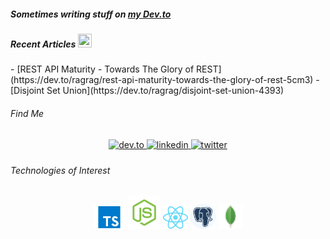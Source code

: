 <h5>Sometimes writing stuff on <a href="https://dev.to/ragrag"><b>my Dev.to</b></a> </h5>
<h5>Recent Articles  <img height="22" width="22" src="https://d2fltix0v2e0sb.cloudfront.net/dev-badge.svg">  <img/> </h5>
<!-- BLOG-POST-LIST:START -->
- [REST API Maturity - Towards The Glory of REST](https://dev.to/ragrag/rest-api-maturity-towards-the-glory-of-rest-5cm3)
- [Disjoint Set Union](https://dev.to/ragrag/disjoint-set-union-4393)
<!-- BLOG-POST-LIST:END -->


<h6>Find Me</h6>
<div align="center">
<a href="https://dev.to/ragrag" target="_blank">
<img src="https://d2fltix0v2e0sb.cloudfront.net/dev-badge.svg" alt="dev.to" style="margin-bottom: 5px;" />
</a>
<a href="https://www.linkedin.com/in/raggi-h/" target="_blank">
<img src=https://img.shields.io/badge/linkedin-%231E77B5.svg?&style=for-the-badge&logo=linkedin&logoColor=white alt=linkedin style="margin-bottom: 5px;" />
</a>
</a>
<a href="https://twitter.com/ragragg_" target="_blank">
<img src=https://img.shields.io/badge/twitter-%2300acee.svg?&style=for-the-badge&logo=twitter&logoColor=white alt=twitter style="margin-bottom: 5px;" />
</a>
</div>  


<tr><td valign="top" width="10%"></td><td valign="top" width="80%">
<h6>Technologies of Interest</h6>
<div align="center">
    <img src="ts.png" alt="TypeScript" width="52" />
    <img src="node.png" alt="Node.Js" width="52" />
    <img src="react.png" alt="React" width="40" />
    <img src="postgres.png" alt="PostgresSQL" width="40" />
    <img src="mongo.png" alt="mongodb" width="40" />
</div></td><td valign="top" width="10%"></td></tr>
